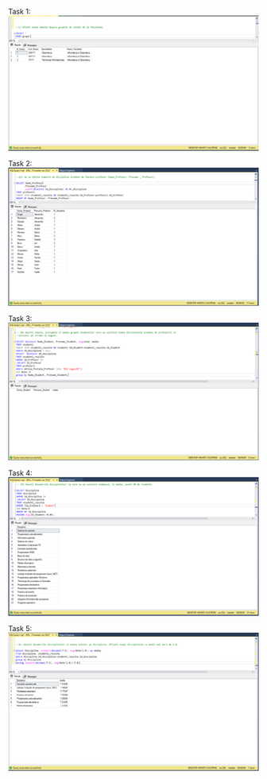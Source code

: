 Task 1:
<img src="lab4.1.PNG"/>

Task 2:
<img src="lab4.2.PNG"/>

Task 3:
<img src="lab4.3.PNG"/>

Task 4:
<img src="lab4.4.PNG"/>

Task 5:
<img src="lab4.5.PNG"/>
